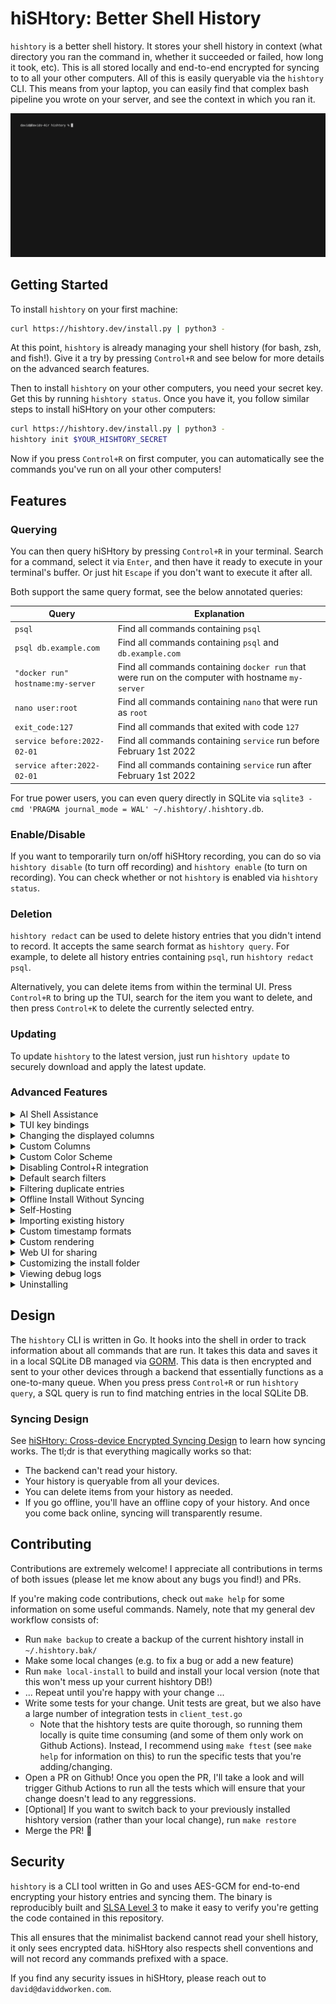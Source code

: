 # hiSHtory: Better Shell History

`hishtory` is a better shell history. It stores your shell history in context (what directory you ran the command in, whether it succeeded or failed, how long it took, etc). This is all stored locally and end-to-end encrypted for syncing to to all your other computers. All of this is easily queryable via the `hishtory` CLI. This means from your laptop, you can easily find that complex bash pipeline you wrote on your server, and see the context in which you ran it. 

![demo](https://raw.githubusercontent.com/ddworken/hishtory/master/backend/web/landing/www/img/demo.gif)

## Getting Started

To install `hishtory` on your first machine:

```bash
curl https://hishtory.dev/install.py | python3 -
```

At this point, `hishtory` is already managing your shell history (for bash, zsh, and fish!). Give it a try by pressing `Control+R` and see below for more details on the advanced search features. 

Then to install `hishtory` on your other computers, you need your secret key. Get this by running `hishtory status`. Once you have it, you follow similar steps to install hiSHtory on your other computers:

```bash
curl https://hishtory.dev/install.py | python3 -
hishtory init $YOUR_HISHTORY_SECRET
```

Now if you press `Control+R` on first computer, you can automatically see the commands you've run on all your other computers!

## Features

### Querying

You can then query hiSHtory by pressing `Control+R` in your terminal. Search for a command, select it via `Enter`, and then have it ready to execute in your terminal's buffer. Or just hit `Escape` if you don't want to execute it after all. 

Both support the same query format, see the below annotated queries:

| Query | Explanation |
|---|---|
| `psql` | Find all commands containing `psql` |
| `psql db.example.com` | Find all commands containing `psql` and `db.example.com` |
| `"docker run" hostname:my-server` | Find all commands containing `docker run` that were run on the computer with hostname `my-server` |
| `nano user:root` | Find all commands containing `nano` that were run as `root` |
| `exit_code:127` | Find all commands that exited with code `127` |
| `service before:2022-02-01` | Find all commands containing `service` run before February 1st 2022 |
| `service after:2022-02-01` | Find all commands containing `service` run after February 1st 2022 |

For true power users, you can even query directly in SQLite via `sqlite3 -cmd 'PRAGMA journal_mode = WAL' ~/.hishtory/.hishtory.db`. 

### Enable/Disable

If you want to temporarily turn on/off hiSHtory recording, you can do so via `hishtory disable` (to turn off recording) and `hishtory enable` (to turn on recording). You can check whether or not `hishtory` is enabled via `hishtory status`. 

### Deletion

`hishtory redact` can be used to delete history entries that you didn't intend to record. It accepts the same search format as `hishtory query`. For example, to delete all history entries containing `psql`, run `hishtory redact psql`. 

Alternatively, you can delete items from within the terminal UI. Press `Control+R` to bring up the TUI, search for the item you want to delete, and then press `Control+K` to delete the currently selected entry.

### Updating

To update `hishtory` to the latest version, just run `hishtory update` to securely download and apply the latest update. 

### Advanced Features

<details>
<summary>AI Shell Assistance</summary><blockquote>

If you are ever trying to figure out a shell command and searching your history isn't working, you can query ChatGPT by prefixing your query with `?`. For example, press `Control+R` and then type in `? list all files larger than 1MB`:

![demo showing ChatGPT suggesting the right command](https://raw.githubusercontent.com/ddworken/hishtory/master/backend/web/landing/www/img/aidemo.png)

If you would like to:
* Disable this, you can run `hishtory config-set ai-completion false`
* Run this with your own OpenAI API key (thereby ensuring that your queries do not pass through the centrally hosted hiSHtory server), you can run `export OPENAI_API_KEY='...'`

</blockquote></details>

<details>
<summary>TUI key bindings</summary><blockquote>

The TUI (opened via `Control+R`) supports a number of key bindings:

| Key                | Result                                                         |
|--------------------|----------------------------------------------------------------|
| Left/Right         | Scroll the search query left/right                             |
| Up/Down            | Scroll the table up/down                                       |
| Page Up/Down       | Scroll the table up/down by one page                           |
| Shift + Left/Right | Scroll the table left/right  |
| Control+K          | Delete the selected command                                    |

Press `Control+H` to view a help page documenting these.

You can also customize hishtory's key bindings for the TUI. Run `hishtory config-get key-bindings` to see the current key bindings. You can then run `hishtory config-set key-bindings $action $keybinding` to configure custom key bindings.

</blockquote></details>

<details>
<summary>Changing the displayed columns</summary><blockquote>

You can customize the columns that are displayed via `hishtory config-set displayed-columns`. For example, to display only the cwd and command:

```
hishtory config-set displayed-columns CWD Command
```

The list of supported columns are: `Hostname`, `CWD`, `Timestamp`, `Runtime`, `ExitCode`, `Command`, and `User` (along with any custom columns).

Many of the column names also support custom shorter column names to save space. For example, rather than having a column named `Exit Code`, it can be referenced as `$?` to save space. See [here](https://github.com/ddworken/hishtory/blob/ca0c72b/client/lib/lib.go#L86-L122) for the full list of column names that can be used. 

</blockquote></details>

<details>
<summary>Custom Columns</summary><blockquote>

You can create custom column definitions that are populated from arbitrary commands. For example, if you want to create a new column named `git_remote` that contains the git remote if the cwd is in a git directory, you can run:

```
hishtory config-add custom-columns git_remote '(git remote -v 2>/dev/null | grep origin 1>/dev/null ) && git remote get-url origin || true'
hishtory config-add displayed-columns git_remote
```

</blockquote></details>

<details>
<summary>Custom Color Scheme</summary><blockquote>

You can customize hishtory's color scheme for the TUI. Run `hishtory config-set color-scheme` to see information on what is customizable and how to do so.

</blockquote></details>

<details>
<summary>Disabling Control+R integration</summary><blockquote>

If you'd like to disable the Control+R integration in your shell, you can do so by running `hishtory config-set enable-control-r false`. If you do this, you can then manually query hiSHtory by running `hishtory query <YOUR QUERY HERE>`.

</blockquote></details>

<details>
<summary>Default search filters</summary><blockquote>

By default, hiSHtory query will show all results for your search query. But, it is possible to configure a default filter that will apply to all searches by default. For example, this can be used to configure hiSHtory to only show entries with an exit code of `0`:

```
hishtory config-set default-filter exit_code:0
```

</blockquote></details>

<details>
<summary>Filtering duplicate entries</summary><blockquote>

By default, hishtory query will show all results even if this includes duplicate history entries. This helps you keep track of how many times you've run a command and in what contexts. If you'd rather disable this so that hiSHtory won't show duplicate entries, you can run:

```
hishtory config-set filter-duplicate-commands true
```

</blockquote></details>

<details>
<summary>Offline Install Without Syncing</summary><blockquote>

If you don't need the ability to sync your shell history, you can install hiSHtory in offline mode:

```sh
curl https://hishtory.dev/install.py | python3 - --offline
```

This disables syncing completely so that the client will not rely on the hiSHtory backend at all. You can also change the syncing status via `hishtory syncing enable` or `hishtory syncing disable`.

For more information on offline mode, see [here](https://github.com/ddworken/hishtory/blob/master/docs/offline-binary.md).

</blockquote></details>

<details>
<summary>Self-Hosting</summary><blockquote>

By default, hiSHtory relies on a backend for syncing. All data is end-to-end encrypted, so the backend can't view your history. 

But if you'd like to self-host the hishtory backend, you can! The backend is a simple go binary in `backend/server/server.go` (with [prebuilt binaries here](https://github.com/ddworken/hishtory/tags)). It can either use SQLite or Postgres for persistence.

To make `hishtory` use your self-hosted server, set the `HISHTORY_SERVER` environment variable to the origin of your self-hosted server. For example, put `export HISHTORY_SERVER=http://my-hishtory-server.example.com` at the end of your `.bashrc`.

Check out the [`docker-compose.yml`](https://github.com/ddworken/hishtory/blob/master/backend/server/docker-compose.yml) file for an example config to start a hiSHtory server using Postgres.

A few configuration options:

* If you want to use a SQLite backend, you can do so by setting the `HISHTORY_SQLITE_DB` environment variable to point to a file. It will then create a SQLite DB at the given location.
* If you want to limit the number of users that your server allows (e.g. because you only intend to use the server for yourself), you can set the environment variable `HISHTORY_MAX_NUM_USERS=1` (or to whatever value you wish for the limit to be). Leave it unset to allow registrations with no cap.

</blockquote></details>

<details>
<summary>Importing existing history</summary><blockquote>

hiSHtory imports your existing shell history by default. If for some reason this didn't work (e.g. you had your shell history in a non-standard file), you can import it by piping it into `hishtory import` (e.g. `cat ~/.my_history | hishtory import`).

If you'd like to import rich history data (e.g. because you previously tracked other history metadata with another tool), you can use `hishtory import-json`. See `hishtory import-json --help` for more information.

</blockquote></details>

<details>
<summary>Custom timestamp formats</summary><blockquote>

You can configure a custom timestamp format for hiSHtory via `hishtory config-set timestamp-format '2006/Jan/2 15:04'`. The timestamp format string should be in [the format used by Go's `time.Format(...)`](https://pkg.go.dev/time#Time.Format). 

</blockquote></details>

<details>
<summary>Custom rendering</summary><blockquote>

By default, hiHStory tries to render the TUI in a reasonable way that balances terminal space consumption and TUI usability. If you find that you wish to customize this behavior, there are two config options that you can experiment with enabling:

```
hishtory config-set compact-mode true  # Renders the TUI in "compact mode" with less whitespace
hishtory config-set full-screen true   # Renders the TUI in "full-screen mode" so that it uses the entire terminal
```

</blockquote></details>


<details>
<summary>Web UI for sharing</summary><blockquote>

If you'd like to temporarily allow someone else to search your shell history, you can start a web server via `hishtory start-web-ui`. This will expose a basic (password-protected) web UI on port `8000` where they can query your history:

![demo showing the web UI searching for git](https://raw.githubusercontent.com/ddworken/hishtory/master/backend/web/landing/www/img/webui.png)

Note that this uses [HTTP Basic Auth](https://en.wikipedia.org/wiki/Basic_access_authentication), so the credentials are sent over your local network via HTTP.

</blockquote></details>

<details>
<summary>Customizing the install folder</summary><blockquote>

By default, hiSHtory is installed in `~/.hishtory/`. If you want to customize this, you can do so by setting the `HISHTORY_PATH` environment variable to a path relative to your home directory (e.g. `export HISHTORY_PATH=.config/hishtory`). This must be set both when you install hiSHtory and when you use hiSHtory, so it is recommend to set it in your `.bashrc`/`.zshrc`/`.fishrc` before installing hiSHtory. 

</blockquote></details>

<details>
<summary>Viewing debug logs</summary><blockquote>

Debug logs are stored in `~/.hishtory/hishtory.log`. If you run into any issues, these may contain useful information.

</blockquote></details>

<details>
<summary>Uninstalling</summary><blockquote>

If you'd like to uninstall hishtory, just run `hishtory uninstall`. Note that this deletes the SQLite DB storing your history, so consider running a `hishtory export` or a `hishtory export-json` first. 

Note that if you're experiencing any issues with hiSHtory, try running `hishtory update` first! Performance and reliability is always improving, and we highly value [your feedback](https://github.com/ddworken/hishtory/issues).

</blockquote></details>

## Design

The `hishtory` CLI is written in Go. It hooks into the shell in order to track information about all commands that are run. It takes this data and saves it in a local SQLite DB managed via [GORM](https://gorm.io/). This data is then encrypted and sent to your other devices through a backend that essentially functions as a one-to-many queue. When you press press `Control+R` or run `hishtory query`, a SQL query is run to find matching entries in the local SQLite DB. 

### Syncing Design 

See [hiSHtory: Cross-device Encrypted Syncing Design](https://blog.daviddworken.com/posts/hishtory-explained/) to learn how syncing works. The tl;dr is that everything magically works so that:

* The backend can't read your history. 
* Your history is queryable from all your devices. 
* You can delete items from your history as needed. 
* If you go offline, you'll have an offline copy of your history. And once you come back online, syncing will transparently resume.

## Contributing

Contributions are extremely welcome! I appreciate all contributions in terms of both issues (please let me know about any bugs you find!) and PRs. 

If you're making code contributions, check out `make help` for some information on some useful commands. Namely, note that my general dev workflow consists of:

* Run `make backup` to create a backup of the current hishtory install in `~/.hishtory.bak/`
* Make some local changes (e.g. to fix a bug or add a new feature)
* Run `make local-install` to build and install your local version (note that this won't mess up your current hishtory DB!)
* ... Repeat until you're happy with your change ...
* Write some tests for your change. Unit tests are great, but we also have a large number of integration tests in `client_test.go`
    * Note that the hishtory tests are quite thorough, so running them locally is quite time consuming (and some of them only work on Github Actions). Instead, I recommend using `make ftest` (see `make help` for information on this) to run the specific tests that you're adding/changing.
* Open a PR on Github! Once you open the PR, I'll take a look and will trigger Github Actions to run all the tests which will ensure that your change doesn't lead to any reggressions.
* [Optional] If you want to switch back to your previously installed hishtory version (rather than your local change), run `make restore`
* Merge the PR! :tada:

## Security

`hishtory` is a CLI tool written in Go and uses AES-GCM for end-to-end encrypting your history entries and syncing them. The binary is reproducibly built and [SLSA Level 3](https://slsa.dev/) to make it easy to verify you're getting the code contained in this repository. 

This all ensures that the minimalist backend cannot read your shell history, it only sees encrypted data. hiSHtory also respects shell conventions and will not record any commands prefixed with a space.

If you find any security issues in hiSHtory, please reach out to `david@daviddworken.com`. 
